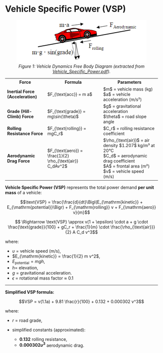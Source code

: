 # Vehicle Specific Power (VSP)

<div align="center">

![Vehicle Dynamics Free Body Diagram](/docs/references/figures/Vehicle-Dynamics-FBD.PNG)  
*Figure 1: Vehicle Dynamics Free Body Diagram (extracted from [Vehicle_Specific_Power.pdf](/docs/references/Vehicle_Specific_Power.pdf)).*

<table>
  <tr>
    <th><b>Force</b></th>
    <th><b>Formula</b></th>
    <th><b>Parameters</b></th>
  </tr>
  <tr>
    <td><b>Inertial Force (Acceleration)</b></td>
    <td>$F_{\text{acc}} = m a$</td>
    <td>$m$ = vehicle mass (kg)  <br> $a$ = vehicle acceleration (m/s²)</td>
  </tr>
  <tr>
    <td><b>Grade (Hill-Climb) Force</b></td>
    <td>$F_{\text{grade}} = mg\sin(\theta)$</td>
    <td>$g$ = gravitational acceleration <br> $\theta$ = road slope angle</td>
  </tr>
  <tr>
    <td><b>Rolling Resistance Force</b></td>
    <td>$F_{\text{rolling}} = mgC_r$</td>
    <td>$C_r$ = rolling resistance coefficient</td>
  </tr>
  <tr>
    <td><b>Aerodynamic Drag Force</b></td>
    <td>$F_{\text{aero}} = \frac{1}{2} \rho_{\text{air}} C_dAv^2$</td>
    <td>$\rho_{\text{air}}$ = air density $1.207$ kg/m³ at 20°C <br> 
        $C_d$ = aerodynamic drag coefficient <br> 
        $A$ = frontal area (m²) <br> 
        $v$ = vehicle speed (m/s)
    </td>
  </tr>
</table>

</div>


**Vehicle Specific Power (VSP)** represents the total power demand **per unit mass** of a vehicle:

$$\text{VSP} = \frac{\frac{d}{dt}\Bigl(E_{\mathrm{kinetic}} + E_{\mathrm{potential}}\Bigr) + F_{\mathrm{rolling}} v + F_{\mathrm{aero}} v}{m}$$

$$ \Rightarrow \text{VSP} \approx v(1 + \epsilon) \cdot a + g \cdot \frac{\text{grade}}{100} + gC_r + \frac{1}{m} \cdot \frac{\rho_{\text{air}}}{2} A C_d v^3$$

where:
- $\upsilon$ = vehicle speed (m/s),
- $E_{\mathrm{kinetic}} = \frac{1}{2} m v^2$,
- $E_{\mathrm{potential}} = mgh$,
- $h =$ elevation,
- $g$ = gravitational acceleration.
- $\epsilon$ = rotational mass factor $\approx$ 0.1

---

**Simplified VSP formula:**

$$VSP = v(1.1a) + 9.81 \frac{r}{100} + 0.132 + 0.000302 v^3$$

where:
- $r$ = road grade,

- simplified constants (approximated):
  - **$0.132$** rolling resistance,
  - **$0.000302 \upsilon^3$** aerodynamic drag.
